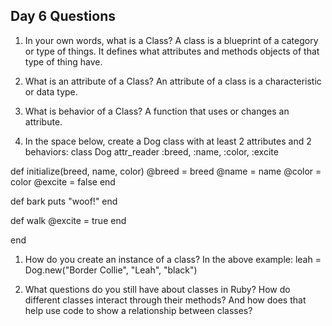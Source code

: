 ## Day 6 Questions

1. In your own words, what is a Class? A class is a blueprint of a category or type of things. It defines what attributes and methods objects of that type of thing have.

1. What is an attribute of a Class? An attribute of a class is a characteristic or data type.

1. What is behavior of a Class? A function that uses or changes an attribute.

1. In the space below, create a Dog class with at least 2 attributes and 2 behaviors:
class Dog
  attr_reader :breed, :name, :color, :excite

  def initialize(breed, name, color)
  @breed = breed
  @name = name
  @color = color
  @excite = false
end

def bark
  puts "woof!"
end

def walk
  @excite = true
end

end

1. How do you create an instance of a class?
In the above example:
leah = Dog.new("Border Collie", "Leah", "black")

1. What questions do you still have about classes in Ruby?
How do different classes interact through their methods? And how does that help use code to show a relationship between classes?
